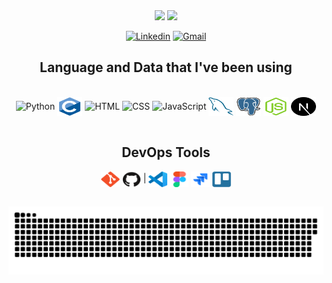 
<div align="center">
  
 <img align="rigth" height="180" src="https://github-readme-stats.vercel.app/api?username=CaioRdSilva&show_icons=true&theme=aura"/>
 <img align="rigth" height="180em" src="https://github-readme-stats.vercel.app/api/top-langs/?username=CaioRdSilva&hide=css&layout=compact&theme=aura"/>
  
  <br>
  
[![Linkedin](https://img.shields.io/badge/LinkedIn-0077B5?style=for-the-badge&logo=linkedin&logoColor=white)]([https://www.linkedin.com/in/hesdras-morais](https://br.linkedin.com/in/caio-rodrigues-silva-42ba61209?trk=people-guest_people_search-card))
[![Gmail](https://img.shields.io/badge/Gmail-D14836?style=for-the-badge&logo=gmail&logoColor=white&link=mailto:hesdras98@gmail.com)](mailto:caiodrs.silva@gmail.com)
  
</div>

<div align="center">

  ## **Language and Data that I've been using**
<div style="display: inline_block"><br>
<img align="center" height="30" width="40" alt="Python" src="https://cdn.jsdelivr.net/gh/devicons/devicon/icons/python/python-original.svg">
<img align="center" height="30" width="40" alt="C" src="https://raw.githubusercontent.com/devicons/devicon/v2.15.1/icons/c/c-original.svg">
<img align="center" height="30" width="40" alt="HTML" src="https://cdn.jsdelivr.net/gh/devicons/devicon/icons/html5/html5-original.svg">
<img align="center" height="30" width="40" alt="CSS" src="https://cdn.jsdelivr.net/gh/devicons/devicon/icons/css3/css3-original.svg">
<img align="center" height="30" width="40" alt="JavaScript" src="https://cdn.jsdelivr.net/gh/devicons/devicon/icons/javascript/javascript-original.svg">
<img align="center" height="30" width="40" alt="MySql" src="https://raw.githubusercontent.com/devicons/devicon/v2.15.1/icons/mysql/mysql-original.svg">
<img align="center" height="30" width="40" alt="Postgresql" src="https://raw.githubusercontent.com/devicons/devicon/v2.15.1/icons/postgresql/postgresql-original.svg" />
<img align="center" height="30" width="40" alt="Node" src="https://raw.githubusercontent.com/devicons/devicon/v2.15.1/icons/nodejs/nodejs-original.svg" />
<img align="center" height="30" width="40" alt="Next" src="https://raw.githubusercontent.com/devicons/devicon/master/icons/nextjs/nextjs-original.svg" />
</div>
<br>

## **DevOps Tools**
<div>
<img align="center" height="25" width="30" alt="Git" src="https://raw.githubusercontent.com/devicons/devicon/v2.15.1/icons/git/git-original.svg">
<img align="center" height="25" width="30" alt="Github" src="https://raw.githubusercontent.com/devicons/devicon/v2.15.1/icons/github/github-original.svg"> |
<img align="center" height="25" width="30" alt="Vscode" src="https://raw.githubusercontent.com/devicons/devicon/v2.15.1/icons/vscode/vscode-original.svg">
<img align="center" height="25" width="30" alt="Figma" src="https://raw.githubusercontent.com/devicons/devicon/v2.15.1/icons/figma/figma-original.svg" >
<img align="center" height="25" width="30" alt="Jira" src="https://raw.githubusercontent.com/devicons/devicon/v2.15.1/icons/jira/jira-original.svg" >
<img align="center" height="25" width="30" alt="Trello" src="https://raw.githubusercontent.com/devicons/devicon/v2.15.1/icons/trello/trello-plain.svg" >
</div>
<br>

![Snake animation](https://github.com/CaioRdSilva/CaioRdSilva/blob/output/github-contribution-grid-snake.svg)
